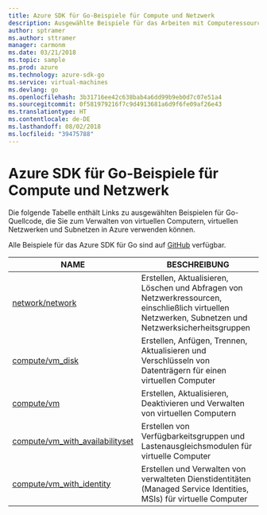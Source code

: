 ```yaml
---
title: Azure SDK für Go-Beispiele für Compute und Netzwerk
description: Ausgewählte Beispiele für das Arbeiten mit Computeressourcen wie virtuellen Computern und virtuellen Netzwerken aus dem Azure SDK für Go
author: sptramer
ms.author: sttramer
manager: carmonm
ms.date: 03/21/2018
ms.topic: sample
ms.prod: azure
ms.technology: azure-sdk-go
ms.service: virtual-machines
ms.devlang: go
ms.openlocfilehash: 3b31716ee42c638bab4a6dd99b9eb0d7c07e51a4
ms.sourcegitcommit: 0f581979216f7c9d4913681a6d9f6fe09af26e43
ms.translationtype: HT
ms.contentlocale: de-DE
ms.lasthandoff: 08/02/2018
ms.locfileid: "39475788"
---
```

# <a name="azure-sdk-for-go-samples-for-compute-and-networking"></a>Azure SDK für Go-Beispiele für Compute und Netzwerk

Die folgende Tabelle enthält Links zu ausgewählten Beispielen für Go-Quellcode, die Sie zum Verwalten von virtuellen Computern, virtuellen Netzwerken und Subnetzen in Azure verwenden können. 

Alle Beispiele für das Azure SDK für Go sind auf [GitHub](https://github.com/Azure-Samples/azure-sdk-for-go-samples) verfügbar.

| NAME | BESCHREIBUNG |
|------|-------------|
| [network/network](https://github.com/Azure-Samples/azure-sdk-for-go-samples/blob/master/network/network.go) | Erstellen, Aktualisieren, Löschen und Abfragen von Netzwerkressourcen, einschließlich virtuellen Netzwerken, Subnetzen und Netzwerksicherheitsgruppen |
| [compute/vm_disk](https://github.com/Azure-Samples/azure-sdk-for-go-samples/blob/master/compute/vm_disk.go) | Erstellen, Anfügen, Trennen, Aktualisieren und Verschlüsseln von Datenträgern für einen virtuellen Computer |
| [compute/vm](https://github.com/Azure-Samples/azure-sdk-for-go-samples/blob/master/compute/vm.go) | Erstellen, Aktualisieren, Deaktivieren und Verwalten von virtuellen Computern |
| [compute/vm_with_availabilityset](https://github.com/Azure-Samples/azure-sdk-for-go-samples/blob/master/compute/vm_with_availabilityset.go) | Erstellen von Verfügbarkeitsgruppen und Lastenausgleichsmodulen für virtuelle Computer |
| [compute/vm_with_identity](https://github.com/Azure-Samples/azure-sdk-for-go-samples/blob/master/compute/vm_with_identity.go) | Erstellen und Verwalten von verwalteten Dienstidentitäten (Managed Service Identities, MSIs) für virtuelle Computer |
